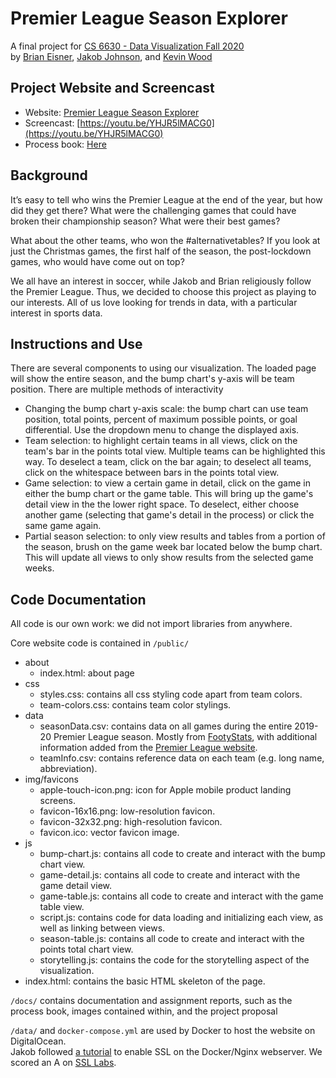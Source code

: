 # Premier League Season Explorer

A final project for [CS 6630 - Data Visualization Fall 2020](http://dataviscourse.net/2020/index.html)  
by [Brian Eisner](mailto:brian.eisner@utah.edu), [Jakob Johnson](mailto:jakob.ottar@pm.me), and [Kevin Wood](mailto:kevin.wood@utah.edu)

## Project Website and Screencast
- Website: [Premier League Season Explorer](https://pl-explorer.com/)
- Screencast: [https://youtu.be/YHJR5lMACG0](https://youtu.be/YHJR5lMACG0)
- Process book: [Here](https://github.com/kwood16/pl-season-explorer/blob/main/docs/ProcessBook.pdf)

## Background

It’s easy to tell who wins the Premier League at the end of the year, but how did they get there? What were the challenging games that could have broken their championship season? What were their best games? 

What about the other teams, who won the #alternativetables? If you look at just the Christmas games, the first half of the season, the post-lockdown games, who would have come out on top?

We all have an interest in soccer, while Jakob and Brian religiously follow the Premier League. Thus, we decided to choose this project as playing to our interests. All of us love looking for trends in data, with a particular interest in sports data.

## Instructions and Use

There are several components to using our visualization. The loaded page will show the entire season, and the bump chart's y-axis will be team position. There are multiple methods of interactivity
- Changing the bump chart y-axis scale: the bump chart can use team position, total points, percent of maximum possible points, or goal differential. Use the dropdown menu to change the displayed axis.
- Team selection: to highlight certain teams in all views, click on the team's bar in the points total view. Multiple teams can be highlighted this way. To deselect a team, click on the bar again; to deselect all teams, click on the whitespace between bars in the points total view.
- Game selection: to view a certain game in detail, click on the game in either the bump chart or the game table. This will bring up the game's detail view in the the lower right space. To deselect, either choose another game (selecting that game's detail in the process) or click the same game again.
- Partial season selection: to only view results and tables from a portion of the season, brush on the game week bar located below the bump chart. This will update all views to only show results from the selected game weeks.

## Code Documentation

All code is our own work: we did not import libraries from anywhere.

Core website code is contained in `/public/`
- about
  - index.html: about page
- css
  - styles.css: contains all css styling code apart from team colors.
  - team-colors.css: contains team color stylings.
- data
  - seasonData.csv: contains data on all games during the entire 2019-20 Premier League season. Mostly from [FootyStats](https://footystats.org), with additional information added from the [Premier League website](https://premierleague.com).
  - teamInfo.csv: contains reference data on each team (e.g. long name, abbreviation).
- img/favicons
  - apple-touch-icon.png: icon for Apple mobile product landing screens.
  - favicon-16x16.png: low-resolution favicon.
  - favicon-32x32.png: high-resolution favicon.
  - favicon.ico: vector favicon image.
- js
  - bump-chart.js: contains all code to create and interact with  the bump chart view.
  - game-detail.js: contains all code to create and interact with the game detail view.
  - game-table.js: contains all code to create and interact with the game table view.
  - script.js: contains code for data loading and initializing each view, as well as linking between views.
  - season-table.js: contains all code to create and interact with the points total chart view.
  - storytelling.js: contains the code for the storytelling aspect of the visualization.
- index.html: contains the basic HTML skeleton of the page.

`/docs/` contains documentation and assignment reports, such as the process book, images contained within, and the project proposal

`/data/` and `docker-compose.yml` are used by Docker to host the website on DigitalOcean.  
Jakob followed [a tutorial](https://medium.com/@pentacent/nginx-and-lets-encrypt-with-docker-in-less-than-5-minutes-b4b8a60d3a71) to enable SSL on the Docker/Nginx webserver. We scored an A on [SSL Labs](https://www.ssllabs.com/ssltest/analyze.html?d=pl-explorer.com).
